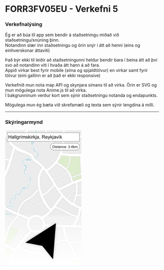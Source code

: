 # FORR3FV05EU - Verkefni 5

### Verkefnalýsing
Ég er að búa til app sem bendir á staðsetningu miðað við staðsetningu/snúning þinn.  
Notandinn slær inn staðsetningu og örin snýr í átt að henni (eins og einhverskonar áttaviti)

Það býr ekki til leiðir að staðsetningunni heldur bendir bara í beina átt að því svo að notandinn viti í hvaða átt hann á að fara.  
Appið virkar best fyrir mobile (síma og spjaldtölvur) en virkar samt fyrir tölvur (eini gallinn er að það er ekki responsive)

Verkefnið mun nota map API og skynjara símans til að virka. Örin er SVG og mun mögulega nota Anime.js til að virka.  
Í bakgrunninum verður kort sem sýnir staðsetningu notanda og endapunkts.

Mögulega mun ég bæta við skrefamæli og texta sem sýnir lengdina á milli.

***

### Skýringarmynd
<img src="https://github.com/MikaelAndriIngason/FORR3FV05EU-Verkefni-5/blob/main/skyringarmynd.png" alt="Skýringarmynd" width="250" height="444">

